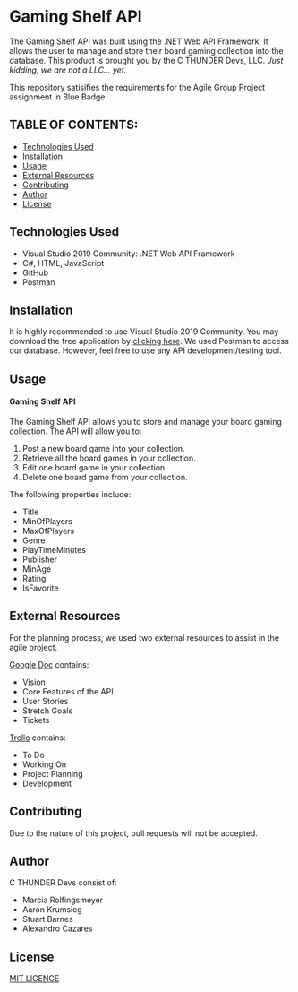 # Gaming Shelf API
The Gaming Shelf API was built using the .NET Web API Framework. It allows the user to manage and store their board gaming collection into the database. This product is brought you by the C THUNDER Devs, LLC. *Just kidding, we are not a LLC... yet.*

This repository satisifies the requirements for the Agile Group Project assignment in Blue Badge.


## TABLE OF CONTENTS:
- [Technologies Used](#Technologies-Used)
- [Installation](#Installation)
- [Usage](#Usage)
- [External Resources](#External-Resources)
- [Contributing](#Contributing)
- [Author](#Author)
- [License](#License)


## Technologies Used
- Visual Studio 2019 Community: .NET Web API Framework
- C#, HTML, JavaScript
- GitHub
- Postman


## Installation
It is highly recommended to use Visual Studio 2019 Community. You may download the free application by [clicking here](https://visualstudio.microsoft.com/downloads/). 
We used Postman to access our database. However, feel free to use any API development/testing tool.


## Usage

#### Gaming Shelf API
The Gaming Shelf API allows you to store and manage your board gaming collection. The API will allow you to:
1. Post a new board game into your collection.
2. Retrieve all the board games in your collection.
3. Edit one board game in your collection.
4. Delete one board game from your collection. 

The following properties include:
- Title
- MinOfPlayers
- MaxOfPlayers
- Genre
- PlayTimeMinutes
- Publisher
- MinAge
- Rating
- IsFavorite


## External Resources
For the planning process, we used two external resources to assist in the agile project.

[Google Doc](https://docs.google.com/document/d/1i8GdQcvwE0KGO7hKjgGcCTe5bAZqaFSNPdW8klh9p7c/edit?usp=sharing) contains:
- Vision
- Core Features of the API
- User Stories
- Stretch Goals
- Tickets

[Trello](https://trello.com/b/3pcgb0Qq/agile) contains:
- To Do
- Working On
- Project Planning
- Development


## Contributing
Due to the nature of this project, pull requests will not be accepted.


## Author
C THUNDER Devs consist of:
- Marcia Rolfingsmeyer
- Aaron Krumsieg
- Stuart Barnes
- Alexandro Cazares


## License
[MIT LICENCE](https://github.com/CazaresCode/GamingShelfAPI/blob/develop/LICENSE.txt)
